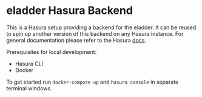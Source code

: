 # eladder Hasura Backend

This is a Hasura setup providing a backend for the eladder. It can be reused to spin up another version of this backend on any Hasura instance.
For general documentation please refer to the Hasura [docs](https://hasura.io/docs/latest/index/).

Prerequisites for local development:

- Hasura CLI
- Docker

To get started run `docker-compose up` and `hasura console` in separate terminal windows.
